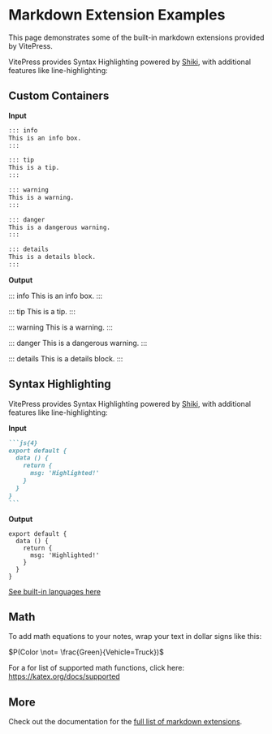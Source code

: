 # Markdown Extension Examples

This page demonstrates some of the built-in markdown extensions provided by VitePress.

VitePress provides Syntax Highlighting powered by [Shiki](https://github.com/shikijs/shiki), with additional features like line-highlighting:



## Custom Containers

**Input**

```md
::: info
This is an info box.
:::

::: tip
This is a tip.
:::

::: warning
This is a warning.
:::

::: danger
This is a dangerous warning.
:::

::: details
This is a details block.
:::
```

**Output**

::: info
This is an info box.
:::

::: tip
This is a tip.
:::

::: warning
This is a warning.
:::

::: danger
This is a dangerous warning.
:::

::: details
This is a details block.
:::

## Syntax Highlighting

VitePress provides Syntax Highlighting powered by [Shiki](https://github.com/shikijs/shiki), with additional features like line-highlighting:

**Input**

````md
```js{4}
export default {
  data () {
    return {
      msg: 'Highlighted!'
    }
  }
}
```
````

**Output**

```js{4}
export default {
  data () {
    return {
      msg: 'Highlighted!'
    }
  }
}
```

[See built-in languages here](https://shiki.style/languages)

## Math
To add math equations to your notes, wrap your text in dollar signs like this:

$P(Color \not= \frac{Green}{Vehicle=Truck})$

For a for list of supported math functions, click here: 
https://katex.org/docs/supported

## More

Check out the documentation for the [full list of markdown extensions](https://vitepress.dev/guide/markdown).
